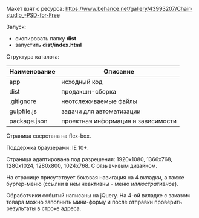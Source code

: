Макет взят с ресурса: https://www.behance.net/gallery/43993207/Chair-studio_-PSD-for-Free

Запуск: 
  - скопировать папку **dist**
  - запустить **dist/index.html**

Структура каталога:

Наименование  |Описание
------------- |-----------------------------------
app           |исходный код
dist          |продакшн-сборка
.gitignore    |неотслеживаемые файлы
gulpfile.js   |задачи для автоматизации
package.json  |проектная информация и зависимости

Страница сверстана на flex-box.

Поддержка браузерами: IE 10+.

Страница адаптирована под разрешения: 1920x1080, 1366x768,	1280x1024,	1280x800,	1024x768. C отзывчивым дизайном.

На странице присутствует боковая навигация на 4 вкладки, а также бургер-меню (ссылки в нем неактивны - меню _иллюстративное_).

Обработчики событий написаны на jQuery. На 4-ой вкладке с заказом товара можно заполнить мини-форму и после отправки проверить результаты в строке адреса.
